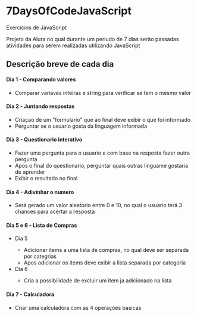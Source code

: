 # 7DaysOfCodeJavaScript
Exercícios de JavaScript

<p>Projeto da Alura no qual durante um periudo de 7 dias serão passadas atividades para serem realizadas utilizando JavaScript</p>

<h2>Descrição breve de cada dia</h2>

<h4>Dia 1 - Comparando valores</h4>
<ul>
  <li>Comparar variaves inteiras e string para verificar se tem o mesmo valor</li>
</ul>

<h4>Dia 2 - Juntando respostas</h4>
<ul>
  <li>Criaçao de um "formulario" que ao final deve exibir o que foi informado</li>
  <li>Perguntar se o usuario gosta da linguagem informada</li>
</ul>

<h4>Dia 3 - Questionario interativo</h4>
<ul>
  <li>Fazer uma pergunta para o usuario e com base na resposta fazer outra pergunta</li>
  <li>Apos o final do questionario, perguntar quais outras linguame gostaria de aprender</li>
  <li>Exibir o resultado no final</li>
</ul>

<h4>Dia 4 - Adivinhar o numero</h4>
 <ul>
   <li>Será gerado um valor aleatorio entre 0 e 10, no qual o usuario terá 3 chances para acertar a resposta</li>
 </ul>
 
<h4>Dia 5 e 6 - Lista de Compras</h4>
<ul>
  <li>Dia 5</li>
    <ul>
      <li>Adicionar items a uma lista de compras, no qual deve ser separada por categrias</li>
      <li>Apos adicionar os items deve exibir a lista separada por categoria</li>
     </ul>
  <li>Dia 6</li>
    <ul>
      <li>Cria a possibilidade de excluir um item ja adicionado na lista</li>
    </ul>
</ul>

<h4>Dia 7 - Calculadora</h4>
<ul>
  <li>Criar uma calculadora com as 4 operações basicas</li>
</ul>
